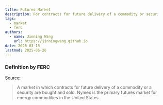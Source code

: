 ```yaml
---
title: Futures Market
description: For contracts for future delivery of a commodity or security.
tags:
  - market
  - ferc
authors:
  - name: Jinning Wang
    url: https://jinningwang.github.io
date: 2025-03-15
lastmod: 2025-06-20
---
```


### Definition by FERC

Source: <d-cite key="ferc2020glossary"></d-cite>

> A market in which contracts for future delivery of a commodity or a security are bought and sold. Nymex is the primary futures market for energy commodities in the United States.
